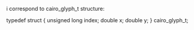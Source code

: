 i correspond to cairo_glyph_t structure:

typedef struct {
    unsigned long        index;
    double               x;
    double               y;
} cairo_glyph_t;